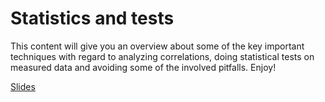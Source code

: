 # Statistics and tests

This content will give you an overview about some of the key important techniques with regard to analyzing correlations, doing statistical tests on measured data and avoiding some of the involved pitfalls. Enjoy!

[Slides](https://github.com/BiAPoL/Quantitative_Bio_Image_Analysis_with_Python_2022/blob/main/docs/day3c_statistics_and_tests/Statistics.pdf)